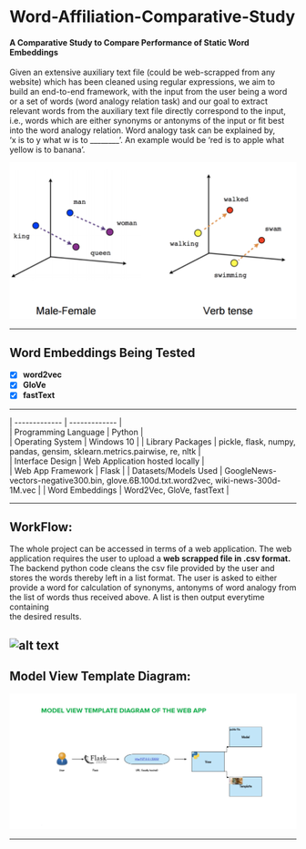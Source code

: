 # Word-Affiliation-Comparative-Study

#### A Comparative Study to Compare Performance of Static Word Embeddings   

Given an extensive auxiliary text file (could be web-scrapped from any website) which has been cleaned using regular expressions, we aim to   
build an end-to-end framework, with the input from the user being a word or a set of words (word analogy relation task) and our goal to extract relevant 
words from the auxiliary text file directly correspond to the input, i.e., words which are either synonyms or antonyms of the input or fit best  
into the word analogy relation. Word analogy task can be explained by,   
‘x is to y what w is to ________’. An example would be ‘red is to apple what yellow is to banana’.  


![alt text](https://github.com/akankshatanwar1701/Word-Affiliation-Comparative-Study/blob/main/assets/word2vec.png)    

------------------------------------------------------------------------------------------------------------------------------------------------------------------------------
## Word Embeddings Being Tested
- [x] **word2vec**     
- [x] **GloVe**    
- [x] **fastText**    
------------------------------------------------------------------------------------------------------------------------------------------------------------------------------
| ------------- | ------------- |  
| Programming Language  | Python |  
| Operating System | Windows 10 |
| Library Packages | pickle, flask, numpy, pandas, gensim, sklearn.metrics.pairwise, re, nltk |  
| Interface Design | Web Application hosted locally |  
| Web App Framework | Flask |
| Datasets/Models Used | GoogleNews-vectors-negative300.bin, glove.6B.100d.txt.word2vec, wiki-news-300d-1M.vec |
| Word Embeddings | Word2Vec, GloVe, fastText |

-----------------------------------------------------------------------------------------------------------------------------------------------------------------------
## WorkFlow:

The whole project can be accessed in terms of a web application. The web application requires the user to upload a **web scrapped file in .csv format.**  
The backend python code cleans the csv file provided by the user and stores the words thereby left in a list format. The user is asked to either  
provide a word for calculation of synonyms, antonyms of word analogy from the list of words thus received above. A list is then output everytime containing  
the desired results.  
  

![alt text](https://github.com/Anima108/My-Codes/blob/master/src/MVT%20Diagram%20(2).png "MVT")
------------------------------------------------------------------------------------------------------------------------------------------------------------------------------
## Model View Template Diagram:  

![alt text](https://github.com/akankshatanwar1701/Word-Affiliation-Comparative-Study/blob/main/assets/MVT.png)  
  

----------------------------------------------------------------------

